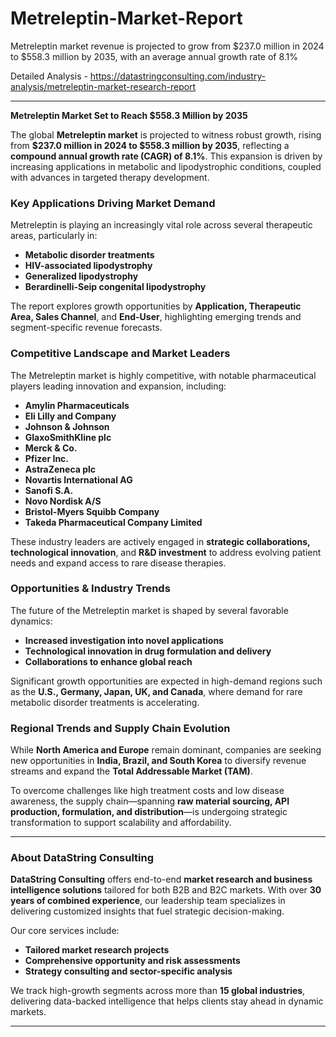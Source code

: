 # Metreleptin-Market-Report
Metreleptin market revenue is projected to grow from $237.0 million in 2024 to $558.3 million by 2035, with an average annual growth rate of 8.1%

Detailed Analysis - https://datastringconsulting.com/industry-analysis/metreleptin-market-research-report

---

**Metreleptin Market Set to Reach $558.3 Million by 2035**

The global **Metreleptin market** is projected to witness robust growth, rising from **$237.0 million in 2024 to $558.3 million by 2035**, reflecting a **compound annual growth rate (CAGR) of 8.1%**. This expansion is driven by increasing applications in metabolic and lipodystrophic conditions, coupled with advances in targeted therapy development.

### Key Applications Driving Market Demand

Metreleptin is playing an increasingly vital role across several therapeutic areas, particularly in:

- **Metabolic disorder treatments**
- **HIV-associated lipodystrophy**
- **Generalized lipodystrophy**
- **Berardinelli-Seip congenital lipodystrophy**

The report explores growth opportunities by **Application, Therapeutic Area, Sales Channel**, and **End-User**, highlighting emerging trends and segment-specific revenue forecasts.

### Competitive Landscape and Market Leaders

The Metreleptin market is highly competitive, with notable pharmaceutical players leading innovation and expansion, including:

- **Amylin Pharmaceuticals**
- **Eli Lilly and Company**
- **Johnson & Johnson**
- **GlaxoSmithKline plc**
- **Merck & Co.**
- **Pfizer Inc.**
- **AstraZeneca plc**
- **Novartis International AG**
- **Sanofi S.A.**
- **Novo Nordisk A/S**
- **Bristol-Myers Squibb Company**
- **Takeda Pharmaceutical Company Limited**

These industry leaders are actively engaged in **strategic collaborations, technological innovation**, and **R&D investment** to address evolving patient needs and expand access to rare disease therapies.

### Opportunities & Industry Trends

The future of the Metreleptin market is shaped by several favorable dynamics:

- **Increased investigation into novel applications**
- **Technological innovation in drug formulation and delivery**
- **Collaborations to enhance global reach**

Significant growth opportunities are expected in high-demand regions such as the **U.S., Germany, Japan, UK, and Canada**, where demand for rare metabolic disorder treatments is accelerating.

### Regional Trends and Supply Chain Evolution

While **North America and Europe** remain dominant, companies are seeking new opportunities in **India, Brazil, and South Korea** to diversify revenue streams and expand the **Total Addressable Market (TAM)**.

To overcome challenges like high treatment costs and low disease awareness, the supply chain—spanning **raw material sourcing, API production, formulation, and distribution**—is undergoing strategic transformation to support scalability and affordability.

---

### About DataString Consulting

**DataString Consulting** offers end-to-end **market research and business intelligence solutions** tailored for both B2B and B2C markets. With over **30 years of combined experience**, our leadership team specializes in delivering customized insights that fuel strategic decision-making.

Our core services include:

- **Tailored market research projects**
- **Comprehensive opportunity and risk assessments**
- **Strategy consulting and sector-specific analysis**

We track high-growth segments across more than **15 global industries**, delivering data-backed intelligence that helps clients stay ahead in dynamic markets.

---
